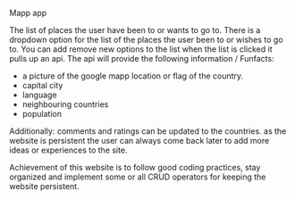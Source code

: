 Mapp app

The list of places the user have been to or wants to go to.
There is a dropdown option for the list of the places the user been to or wishes to go to.
You can add remove new options to the list
when the list is clicked it pulls up an api.
The api will provide the following information / Funfacts:
- a picture of the google mapp location or flag of the country.
- capital city
- language
- neighbouring countries
- population



Additionally:
comments and ratings can be updated to the countries. 
as the website is persistent the user can always come back later to add more ideas or experiences to the site.

Achievement of this website is to follow good coding practices, stay organized and implement some or all CRUD operators for keeping the website persistent.
